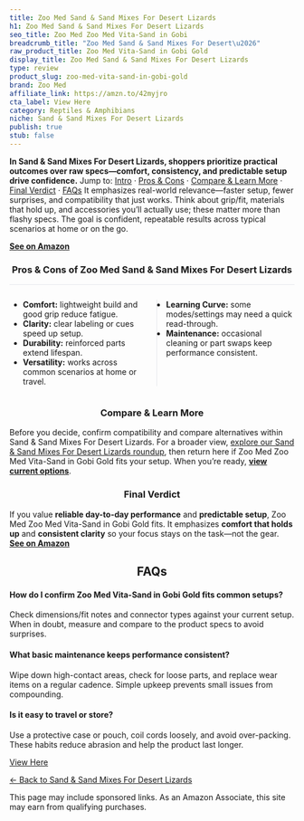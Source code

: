 ```yaml
---
title: Zoo Med Sand & Sand Mixes For Desert Lizards
h1: Zoo Med Sand & Sand Mixes For Desert Lizards
seo_title: Zoo Med Zoo Med Vita-Sand in Gobi
breadcrumb_title: "Zoo Med Sand & Sand Mixes For Desert\u2026"
raw_product_title: Zoo Med Vita-Sand in Gobi Gold
display_title: Zoo Med Sand & Sand Mixes For Desert Lizards
type: review
product_slug: zoo-med-vita-sand-in-gobi-gold
brand: Zoo Med
affiliate_link: https://amzn.to/42myjro
cta_label: View Here
category: Reptiles & Amphibians
niche: Sand & Sand Mixes For Desert Lizards
publish: true
stub: false
---
```


<div id="intro" class="full-width"><p><strong>In Sand & Sand Mixes For Desert Lizards, shoppers prioritize practical outcomes over raw specs&mdash;comfort, consistency, and predictable setup drive confidence.</strong> Jump to: <a href="#intro">Intro</a> · <a href="#pros-cons">Pros &amp; Cons</a> · <a href="#compare-more">Compare &amp; Learn More</a> · <a href="#verdict">Final Verdict</a> · <a href="#faqs">FAQs</a> It emphasizes real-world relevance&mdash;faster setup, fewer surprises, and compatibility that just works. Think about grip/fit, materials that hold up, and accessories you’ll actually use; these matter more than flashy specs. The goal is confident, repeatable results across typical scenarios at home or on the go.</p><p><a href="https://amzn.to/42myjro" rel="nofollow sponsored noopener" target="_blank"><strong>See on Amazon</strong></a></p></div>
<h3 id="pros-cons" style="text-align:center;">Pros &amp; Cons of Zoo Med Sand & Sand Mixes For Desert Lizards</h3>
<div class="pc-grid" style="display:grid;grid-template-columns:1fr 1fr;gap:16px;border-top:1px solid #e5e7eb;padding-top:12px;">
  <ul>
    <li><strong>Comfort:</strong> lightweight build and good grip reduce fatigue.</li>
    <li><strong>Clarity:</strong> clear labeling or cues speed up setup.</li>
    <li><strong>Durability:</strong> reinforced parts extend lifespan.</li>
    <li><strong>Versatility:</strong> works across common scenarios at home or travel.</li>
  </ul>
  <ul style="border-left:1px solid #e5e7eb;padding-left:16px;">
    <li><strong>Learning Curve:</strong> some modes/settings may need a quick read-through.</li>
    <li><strong>Maintenance:</strong> occasional cleaning or part swaps keep performance consistent.</li>
  </ul>
</div>


<h3 id="compare-more" style="text-align:center;">Compare &amp; Learn More</h3>
<p>Before you decide, confirm compatibility and compare alternatives within Sand & Sand Mixes For Desert Lizards. For a broader view, <a href="#">explore our Sand & Sand Mixes For Desert Lizards roundup</a>, then return here if Zoo Med Zoo Med Vita-Sand in Gobi Gold fits your setup. When you’re ready, <a href="https://amzn.to/42myjro" rel="nofollow sponsored noopener" target="_blank"><strong>view current options</strong></a>.</p>

<h3 id="verdict" style="text-align:center;">Final Verdict</h3>
<p>If you value <strong>reliable day-to-day performance</strong> and <strong>predictable setup</strong>, Zoo Med Zoo Med Vita-Sand in Gobi Gold fits. It emphasizes <strong>comfort that holds up</strong> and <strong>consistent clarity</strong> so your focus stays on the task&mdash;not the gear. <a href="https://amzn.to/42myjro" rel="nofollow sponsored noopener" target="_blank"><strong>See on Amazon</strong></a></p>

<h2 id="faqs" style="text-align:center;">FAQs</h2>
<h4><strong>How do I confirm Zoo Med Vita-Sand in Gobi Gold fits common setups?</strong></h4>
<p>Check dimensions/fit notes and connector types against your current setup. When in doubt, measure and compare to the product specs to avoid surprises.</p>
<h4><strong>What basic maintenance keeps performance consistent?</strong></h4>
<p>Wipe down high-contact areas, check for loose parts, and replace wear items on a regular cadence. Simple upkeep prevents small issues from compounding.</p>
<h4><strong>Is it easy to travel or store?</strong></h4>
<p>Use a protective case or pouch, coil cords loosely, and avoid over-packing. These habits reduce abrasion and help the product last longer.</p>

<p><a class="btn" href="https://amzn.to/42myjro" target="_blank" rel="nofollow sponsored noopener">View Here</a></p>
<p><a href="/roundups/reptiles-amphibians/sand-sand-mixes-for-desert-lizards/">← Back to Sand & Sand Mixes For Desert Lizards</a></p>
<aside class="disclosure">This page may include sponsored links. As an Amazon Associate, this site may earn from qualifying purchases.</aside>
